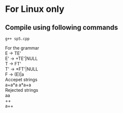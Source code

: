 # For Linux only
## Compile using following commands
```
g++ sp5.cpp
```
For the grammar  
E ->  TE'  
E'	->	+TE'|NULL  
T	->	FT'  
T'	->	\*FT'|NULL  
F	->	(E)|a  
Accepet strings  
a+a\*a
a\*a+a  
Rejected strings  
aa  
++  
a++

